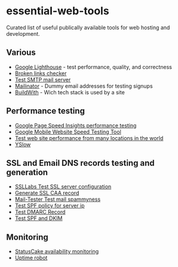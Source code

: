 # essential-web-tools
Curated list of useful publically available tools for web hosting and development.

## Various

* [Google Lighthouse](https://chrome.google.com/webstore/detail/lighthouse/blipmdconlkpinefehnmjammfjpmpbjk) - test performance, quality, and correctness
* [Broken links checker](http://www.brokenlinkcheck.com/broken-links.php)
* [Test SMTP mail server](https://mxtoolbox.com/SuperTool.aspx?action=smtp)
* [Mailinator](https://www.mailinator.com)  - Dummy email addresses for testing signups
* [BuildWith](https://builtwith.com)  - Wich tech stack is used by a site

## Performance testing
* [Google Page Speed Insights performance testing](https://developers.google.com/speed/pagespeed/insights/)
* [Google Mobile Website Speed Testing Tool](https://testmysite.thinkwithgoogle.com)
* [Test web site performance from many locations in the world](https://www.dotcom-tools.com/web-server-performance-test.aspx)
* [YSlow](http://yslow.org/)

## SSL and Email DNS records testing and generation
* [SSLLabs Test SSL server configuration](https://www.ssllabs.com/ssltest/)
* [Generate SSL CAA record](https://sslmate.com/labs/caa/)
* [Mail-Tester Test mail spammyness](https://www.mail-tester.com/)
* [Test SPF policy for server ip](https://vamsoft.com/support/tools/spf-policy-tester)
* [Test DMARC Record](https://mxtoolbox.com/dmarc.aspx)
* [Test SPF and DKIM](https://www.mail-tester.com/spf-dkim-check)

## Monitoring
* [StatusCake availability monitoring](https://www.statuscake.com/)
* [Uptime robot](https://uptimerobot.com/)
